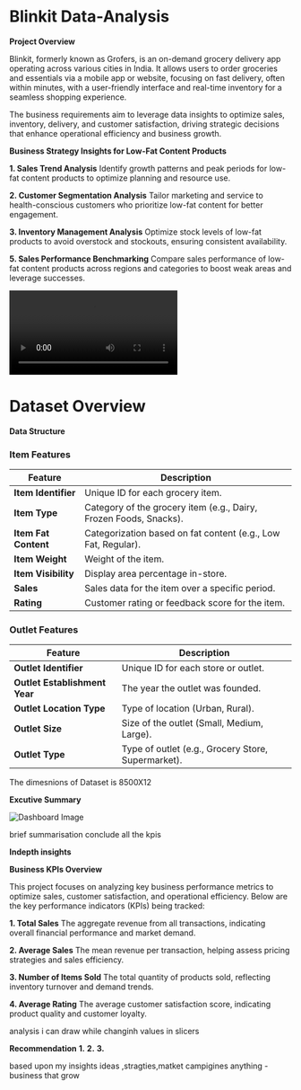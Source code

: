 # Blinkit Data-Analysis 

**Project Overview**

Blinkit, formerly known as Grofers, is an on-demand grocery delivery app operating across various cities in India. It allows users to order groceries and essentials via a mobile app or website, focusing on fast delivery, often within minutes, with a user-friendly interface and real-time inventory for a seamless shopping experience.

The business requirements aim to leverage data insights to optimize sales, inventory, delivery, and customer satisfaction, driving strategic decisions that enhance operational efficiency and business growth.

**Business Strategy Insights for Low-Fat Content Products**

**1. Sales Trend Analysis**
Identify growth patterns and peak periods for low-fat content products to optimize planning and resource use.

**2. Customer Segmentation Analysis**
Tailor marketing and service to health-conscious customers who prioritize low-fat content for better engagement.

**3. Inventory Management Analysis**
Optimize stock levels of low-fat products to avoid overstock and stockouts, ensuring consistent availability.

**5. Sales Performance Benchmarking**
Compare sales performance of low-fat content products across regions and categories to boost weak areas and leverage successes.

![Demo Video](dashboard-demo.mp4)
# Dataset Overview

**Data Structure**
### Item Features

| **Feature**           | **Description**                                        |
|-----------------------|--------------------------------------------------------|
| **Item Identifier**    | Unique ID for each grocery item.                       |
| **Item Type**          | Category of the grocery item (e.g., Dairy, Frozen Foods, Snacks). |
| **Item Fat Content**   | Categorization based on fat content (e.g., Low Fat, Regular). |
| **Item Weight**        | Weight of the item.                                    |
| **Item Visibility**    | Display area percentage in-store.                      |
| **Sales**              | Sales data for the item over a specific period.        |
| **Rating**             | Customer rating or feedback score for the item.        |

### Outlet Features

| **Feature**              | **Description**                                          |
|--------------------------|----------------------------------------------------------|
| **Outlet Identifier**     | Unique ID for each store or outlet.                     |
| **Outlet Establishment Year** | The year the outlet was founded.                    |
| **Outlet Location Type**  | Type of location (Urban, Rural).                        |
| **Outlet Size**           | Size of the outlet (Small, Medium, Large).              |
| **Outlet Type**           | Type of outlet (e.g., Grocery Store, Supermarket).      |

The dimesnions of Dataset is 8500X12

**Excutive Summary** 

![Dashboard Image](https://github.com/Sree191031/Excel-Data-Analysis-Project/blob/main/Excel%20Project/Blinkit%20Dashboard.png)


brief summarisation conclude all the kpis

**Indepth insights**

**Business KPIs Overview**

This project focuses on analyzing key business performance metrics to optimize sales, customer satisfaction, and operational efficiency. Below are the key performance indicators (KPIs) being tracked:

**1. **Total Sales****
The aggregate revenue from all transactions, indicating overall financial performance and market demand.

**2. **Average Sales****
The mean revenue per transaction, helping assess pricing strategies and sales efficiency.

**3. **Number of Items Sold****
The total quantity of products sold, reflecting inventory turnover and demand trends.

**4. **Average Rating****
The average customer satisfaction score, indicating product quality and customer loyalty.


analysis i can draw while changinh values in slicers 

**Recommendation**
**1.**
**2.**
**3.**

based upon my insights 
ideas ,stragties,matket campigines anything - business that grow

